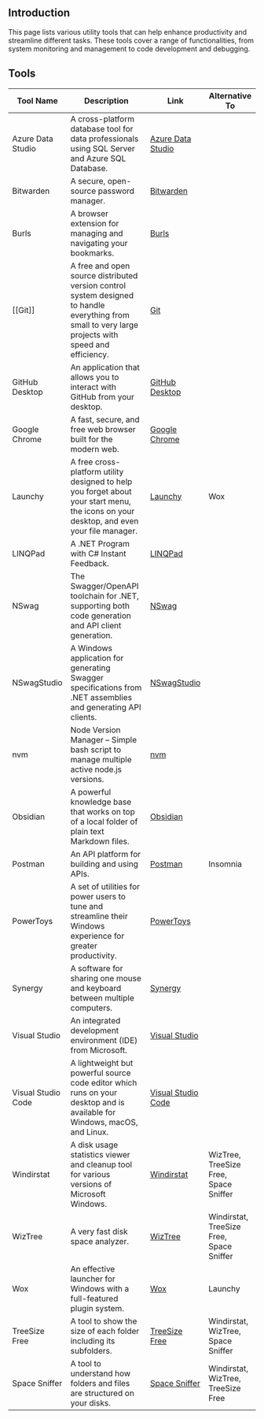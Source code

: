 ## Introduction

This page lists various utility tools that can help enhance productivity and streamline different tasks. These tools cover a range of functionalities, from system monitoring and management to code development and debugging.

## Tools

| Tool Name             | Description                                                                                               | Link                                                                                  | Alternative To             |
|-----------------------|-----------------------------------------------------------------------------------------------------------|---------------------------------------------------------------------------------------|----------------------------|
| Azure Data Studio     | A cross-platform database tool for data professionals using SQL Server and Azure SQL Database.            | [Azure Data Studio](https://docs.microsoft.com/en-us/sql/azure-data-studio/)          |                            |
| Bitwarden             | A secure, open-source password manager.                                                                    | [Bitwarden](https://bitwarden.com/)                                                   |                            |
| Burls                 | A browser extension for managing and navigating your bookmarks.                                            | [Burls](https://github.com/yveslaurentcreton/Burls)                                   |                            |
| [[Git]]               | A free and open source distributed version control system designed to handle everything from small to very large projects with speed and efficiency. | [Git](https://git-scm.com/)                                                           |                            |
| GitHub Desktop        | An application that allows you to interact with GitHub from your desktop.                                  | [GitHub Desktop](https://desktop.github.com/)                                         |                            |
| Google Chrome         | A fast, secure, and free web browser built for the modern web.                                             | [Google Chrome](https://www.google.com/chrome/)                                       |                            |
| Launchy               | A free cross-platform utility designed to help you forget about your start menu, the icons on your desktop, and even your file manager. | [Launchy](http://www.launchy.net/)                                                    | Wox                        |
| LINQPad               | A .NET Program with C# Instant Feedback.                                                                   | [LINQPad](https://www.linqpad.net/)                                                   |                            |
| NSwag                 | The Swagger/OpenAPI toolchain for .NET, supporting both code generation and API client generation.          | [NSwag](https://github.com/RicoSuter/NSwag)                                           |                            |
| NSwagStudio           | A Windows application for generating Swagger specifications from .NET assemblies and generating API clients. | [NSwagStudio](https://github.com/RicoSuter/NSwag/wiki/NSwagStudio)                    |                            |
| nvm                   | Node Version Manager – Simple bash script to manage multiple active node.js versions.                      | [nvm](https://github.com/nvm-sh/nvm)                                                  |                            |
| Obsidian              | A powerful knowledge base that works on top of a local folder of plain text Markdown files.                | [Obsidian](https://obsidian.md/)                                                      |                            |
| Postman               | An API platform for building and using APIs.                                                              | [Postman](https://www.postman.com/)                                                   | Insomnia                   |
| PowerToys             | A set of utilities for power users to tune and streamline their Windows experience for greater productivity. | [PowerToys](https://github.com/microsoft/PowerToys)                                   |                            |
| Synergy               | A software for sharing one mouse and keyboard between multiple computers.                                 | [Synergy](https://symless.com/synergy)                                                |                            |
| Visual Studio         | An integrated development environment (IDE) from Microsoft.                                               | [Visual Studio](https://visualstudio.microsoft.com/)                                  |                            |
| Visual Studio Code    | A lightweight but powerful source code editor which runs on your desktop and is available for Windows, macOS, and Linux. | [Visual Studio Code](https://code.visualstudio.com/)                                  |                            |
| Windirstat            | A disk usage statistics viewer and cleanup tool for various versions of Microsoft Windows.                 | [Windirstat](https://windirstat.net/)                                                 | WizTree, TreeSize Free, Space Sniffer |
| WizTree               | A very fast disk space analyzer.                                                                          | [WizTree](https://wiztreefree.com/)                                                   | Windirstat, TreeSize Free, Space Sniffer |
| Wox                   | An effective launcher for Windows with a full-featured plugin system.                                      | [Wox](http://www.wox.one/)                                                            | Launchy                     |
| TreeSize Free         | A tool to show the size of each folder including its subfolders.                                          | [TreeSize Free](https://www.jam-software.com/treesize_free)                           | Windirstat, WizTree, Space Sniffer |
| Space Sniffer         | A tool to understand how folders and files are structured on your disks.                                  | [Space Sniffer](http://www.uderzo.it/main_products/space_sniffer/)                    | Windirstat, WizTree, TreeSize Free |

